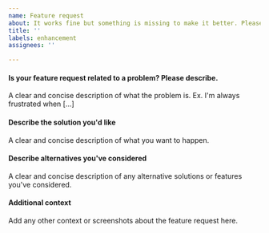 ```yaml
---
name: Feature request
about: It works fine but something is missing to make it better. Please tell us more!
title: ''
labels: enhancement
assignees: ''

---
```


#### Is your feature request related to a problem? Please describe.

A clear and concise description of what the problem is. Ex. I'm always frustrated when [...]

#### Describe the solution you'd like

A clear and concise description of what you want to happen.

#### Describe alternatives you've considered

A clear and concise description of any alternative solutions or features you've considered.

#### Additional context

Add any other context or screenshots about the feature request here.
